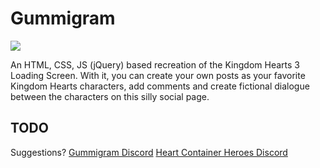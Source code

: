 # Gummigram

![](https://i.imgur.com/opH8mvj.jpg)

An HTML, CSS, JS (jQuery) based recreation of the Kingdom Hearts 3 Loading Screen.
With it, you can create your own posts as your favorite Kingdom Hearts characters, add comments and create fictional dialogue between the characters on this silly social page.

## TODO



Suggestions?
[Gummigram Discord](https://discord.gg/fbChRKn)
[Heart Container Heroes Discord](https://discord.gg/teSEFWZ)